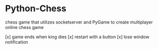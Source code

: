# Python-Chess
chess game that utilizes socketserver and PyGame to create multiplayer online chess game

[x] game ends when king dies 
[x] restart with a button
[x] lose window notification

